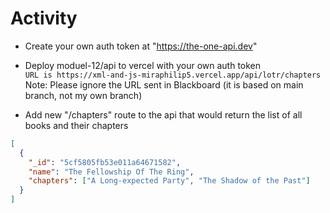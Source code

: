 # Activity

- Create your own auth token at "https://the-one-api.dev"
- Deploy moduel-12/api to vercel with your own auth token <br>
`URL is https://xml-and-js-miraphilip5.vercel.app/api/lotr/chapters` <br>
Note: Please ignore the URL sent in Blackboard (it is based on main branch, not my own branch)

- Add new "/chapters" route to the api that would return the list of all books and their chapters

```json
[
  {
    "_id": "5cf5805fb53e011a64671582",
    "name": "The Fellowship Of The Ring",
    "chapters": ["A Long-expected Party", "The Shadow of the Past"]
  }
]
```

